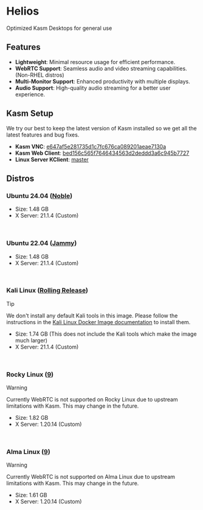 # Helios
Optimized Kasm Desktops for general use

## Features

- **Lightweight**: Minimal resource usage for efficient performance.
- **WebRTC Support**: Seamless audio and video streaming capabilities. (Non-RHEL distros)
- **Multi-Monitor Support**: Enhanced productivity with multiple displays.
- **Audio Support**: High-quality audio streaming for a better user experience.

## Kasm Setup

We try our best to keep the latest version of Kasm installed so we get all the latest features and bug fixes.

- **Kasm VNC**: [e647af5e281735d1c7fc676ca089201aeae7130a](https://github.com/kasmtech/KasmVNC/tree/e647af5e281735d1c7fc676ca089201aeae7130a)
- **Kasm Web Client**: [bed156c565f7646434563d2deddd3a6c945b7727](https://github.com/kasmtech/noVNC/tree/bed156c565f7646434563d2deddd3a6c945b7727)
- **Linux Server KClient**: [master](https://github.com/linuxserver/kclient/commits/master/)

## Distros

### Ubuntu 24.04 ([Noble](https://hub.docker.com/_/ubuntu/tags?name=noble))

- Size: 1.48 GB
- X Server: 21.1.4 (Custom)

<br/>

### Ubuntu 22.04 ([Jammy](https://hub.docker.com/_/ubuntu/tags?name=jammy))

- Size: 1.48 GB
- X Server: 21.1.4 (Custom)

<br/>

### Kali Linux ([Rolling Release](https://hub.docker.com/r/kalilinux/kali-rolling))

> [!TIP]  
> We don't install any default Kali tools in this image. Please follow the instructions in the [Kali Linux Docker Image documentation](https://www.kali.org/docs/containers/official-kalilinux-docker-images/) to install them.

- Size: 1.74 GB (This does not include the Kali tools which make the image much larger)
- X Server: 21.1.4 (Custom)

<br/>

### Rocky Linux ([9](https://hub.docker.com/_/rockylinux/tags?name=9))

> [!WARNING]  
> Currently WebRTC is not supported on Rocky Linux due to upstream limitations with Kasm. This may change in the future.

- Size: 1.82 GB
- X Server: 1.20.14 (Custom)

<br/>

### Alma Linux ([9](https://hub.docker.com/_/almalinux/tags?name=9))

> [!WARNING]  
> Currently WebRTC is not supported on Alma Linux due to upstream limitations with Kasm. This may change in the future.

- Size: 1.61 GB 
- X Server: 1.20.14 (Custom)
